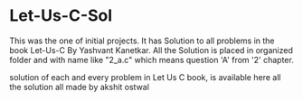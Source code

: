 # Let-Us-C-Sol

This was the one of initial projects. 
It has Solution to all problems in the book Let-Us-C By Yashvant Kanetkar. 
All the Solution is placed in organized folder and with name like "2_a.c" which means question 'A' from '2' chapter.

solution of each and every problem in Let Us C book, is available here
all the solution all made by akshit ostwal
